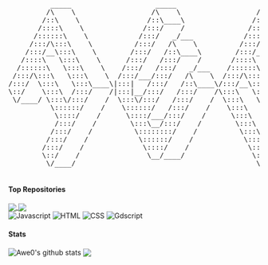 <div style="text-align: center;">
    <pre style="text-align: left;">
          _____                    _____                    _____          
         /\    \                  /\    \                  /\    \         
        /::\    \                /::\____\                /::\    \        
       /::::\    \              /:::/    /               /::::\    \       
      /::::::\    \            /:::/   _/___            /::::::\    \      
     /:::/\:::\    \          /:::/   /\    \          /:::/\:::\    \     
    /:::/__\:::\    \        /:::/   /::\____\        /:::/__\:::\    \    
   /::::\   \:::\    \      /:::/   /:::/    /       /::::\   \:::\    \   
  /::::::\   \:::\    \    /:::/   /:::/   _/___    /::::::\   \:::\    \  
 /:::/\:::\   \:::\    \  /:::/___/:::/   /\    \  /:::/\:::\   \:::\    \ 
/:::/  \:::\   \:::\____\|:::|   /:::/   /::\____\/:::/__\:::\   \:::\____\
\::/    \:::\  /:::/    /|:::|__/:::/   /:::/    /\:::\   \:::\   \::/    /
 \/____/ \:::\/:::/    /  \:::\/:::/   /:::/    /  \:::\   \:::\   \/____/ 
          \::::::/    /    \::::::/   /:::/    /    \:::\   \:::\    \     
           \::::/    /      \::::/___/:::/    /      \:::\   \:::\____\    
           /:::/    /        \:::\__/:::/    /        \:::\   \::/    /    
          /:::/    /          \::::::::/    /          \:::\   \/____/     
         /:::/    /            \::::::/    /            \:::\    \         
        /:::/    /              \::::/    /              \:::\____\        
        \::/    /                \__/____/                \::/    /        
         \/____/                                           \/____/         
                                                                   
</pre>
</div>


#### Top Repositories

<a href="https://github.com/Awe0/Stellar-Station">
  <img align="center" src="https://github-readme-stats.vercel.app/api/pin/?username=Awe0&repo=Stellar-Station&theme=merko" />
</a>
<a href="https://github.com/Awe0/portfolio.allan.github.io">
  <img align="center" src="https://github-readme-stats.vercel.app/api/pin/?username=Awe0&repo=portfolio.allan.github.io&theme=merko" />
</a>

<div>
    <span>
        <img src="https://img.shields.io/badge/Javascript-0a0f0b?style=for-the-badge&logo=javascript" alt="Javascript">
    </span>
    <span>
        <img src="https://img.shields.io/badge/Html-0a0f0b?style=for-the-badge&logo=html5" alt="HTML">
    </span>
    <span>
        <img src="https://img.shields.io/badge/Css-0a0f0b?style=for-the-badge&logo=css3" alt="CSS">
    </span>
    <span>
        <img src="https://img.shields.io/badge/Gdscript-0a0f0b?style=for-the-badge&logo=godotengine" alt="Gdscript">
    </span>
</div>

#### Stats

<img align="center" src="https://github-readme-stats.vercel.app/api?username=Awe0&show_icons=true&theme=merko" alt="Awe0's github stats" />
<img align="center" src="https://github-readme-stats.vercel.app/api/top-langs/?username=Awe0&layout=compact&theme=merko" />

